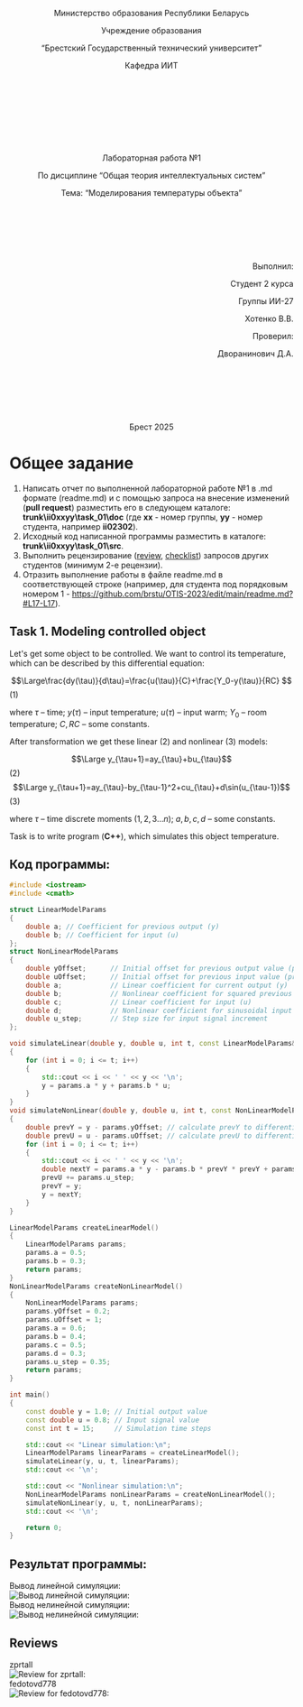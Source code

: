 <p align="center"> Министерство образования Республики Беларусь</p>
<p align="center">Учреждение образования</p>
<p align="center">“Брестский Государственный технический университет”</p>
<p align="center">Кафедра ИИТ</p>
<br><br><br><br><br><br><br>
<p align="center">Лабораторная работа №1</p>
<p align="center">По дисциплине “Общая теория интеллектуальных систем”</p>
<p align="center">Тема: “Моделирования температуры объекта”</p>
<br><br><br><br><br>
<p align="right">Выполнил:</p>
<p align="right">Студент 2 курса</p>
<p align="right">Группы ИИ-27</p>
<p align="right">Хотенко В.В.</p>
<p align="right">Проверил:</p>
<p align="right">Дворанинович Д.А.</p>
<br><br><br><br><br>
<p align="center">Брест 2025</p>

# Общее задание #
1. Написать отчет по выполненной лабораторной работе №1 в .md формате (readme.md) и с помощью запроса на внесение изменений (**pull request**) разместить его в следующем каталоге: **trunk\ii0xxyy\task_01\doc** (где **xx** - номер группы, **yy** - номер студента, например **ii02302**).
2. Исходный код написанной программы разместить в каталоге: **trunk\ii0xxyy\task_01\src**.
3. Выполнить рецензирование ([review](https://linearb.io/blog/code-review-on-github), [checklist](https://linearb.io/blog/code-review-checklist)) запросов других студентов (минимум 2-е рецензии).
4. Отразить выполнение работы в файле readme.md в соответствующей строке (например, для студента под порядковым номером 1 - https://github.com/brstu/OTIS-2023/edit/main/readme.md?#L17-L17).

## Task 1. Modeling controlled object ##
Let's get some object to be controlled. We want to control its temperature, which can be described by this differential equation:

$$\Large\frac{dy(\tau)}{d\tau}=\frac{u(\tau)}{C}+\frac{Y_0-y(\tau)}{RC} $$ (1)

where $\tau$ – time; $y(\tau)$ – input temperature; $u(\tau)$ – input warm; $Y_0$ – room temperature; $C,RC$ – some constants.

After transformation we get these linear (2) and nonlinear (3) models:

$$\Large y_{\tau+1}=ay_{\tau}+bu_{\tau}$$ (2)
$$\Large y_{\tau+1}=ay_{\tau}-by_{\tau-1}^2+cu_{\tau}+d\sin(u_{\tau-1})$$ (3)

where $\tau$ – time discrete moments ($1,2,3{\dots}n$); $a,b,c,d$ – some constants.

Task is to write program (**С++**), which simulates this object temperature.


## Код программы:
```C++
#include <iostream>
#include <cmath>

struct LinearModelParams 
{
    double a; // Coefficient for previous output (y)
    double b; // Coefficient for input (u)
};
struct NonLinearModelParams 
{
	double yOffset;      // Initial offset for previous output value (prevY = y - yOffset)
	double uOffset;      // Initial offset for previous input value (prevU = u - uOffset)
    double a;            // Linear coefficient for current output (y)
    double b;            // Nonlinear coefficient for squared previous output (prevY²)
    double c;            // Linear coefficient for input (u)
    double d;            // Nonlinear coefficient for sinusoidal input term
    double u_step;       // Step size for input signal increment
};

void simulateLinear(double y, double u, int t, const LinearModelParams& params) 
{
    for (int i = 0; i <= t; i++) 
	{
        std::cout << i << ' ' << y << '\n';
        y = params.a * y + params.b * u;
    }
}
void simulateNonLinear(double y, double u, int t, const NonLinearModelParams& params) 
{
    double prevY = y - params.yOffset; // calculate prevY to differentiate it from the initial y
    double prevU = u - params.uOffset; // calculate prevU to differentiate it from the initial u
    for (int i = 0; i <= t; i++) 
	{
        std::cout << i << ' ' << y << '\n';
        double nextY = params.a * y - params.b * prevY * prevY + params.c * u + params.d * std::sin(prevU);
        prevU += params.u_step;
        prevY = y;
        y = nextY;
    }
}

LinearModelParams createLinearModel()
{
	LinearModelParams params;
	params.a = 0.5;
	params.b = 0.3;
    return params;
}
NonLinearModelParams createNonLinearModel() 
{
	NonLinearModelParams params;
	params.yOffset = 0.2;  
    params.uOffset = 1;      
	params.a = 0.6;
	params.b = 0.4;
	params.c = 0.5;
	params.d = 0.3;
	params.u_step = 0.35;
    return params;
}

int main() 
{
    const double y = 1.0; // Initial output value
    const double u = 0.8; // Input signal value
    const int t = 15;     // Simulation time steps

    std::cout << "Linear simulation:\n";
    LinearModelParams linearParams = createLinearModel();
    simulateLinear(y, u, t, linearParams);
    std::cout << '\n';

    std::cout << "Nonlinear simulation:\n";
    NonLinearModelParams nonLinearParams = createNonLinearModel();
    simulateNonLinear(y, u, t, nonLinearParams);
    std::cout << '\n';

    return 0;
}
```

## Результат программы:
Вывод линейной симуляции:
<br>
![Вывод линейной симуляции:](output_linear_simulation.png)
<br>
Вывод нелинейной симуляции:
<br>
![Вывод нелинейной симуляции:](output_nonlinear_simulation.png)

## Reviews
zprtall
<br>
![Review for zprtall:](zprtall.jpg)
<br>
fedotovd778
<br>
![Review for fedotovd778:](fedotovd778.jpg)


